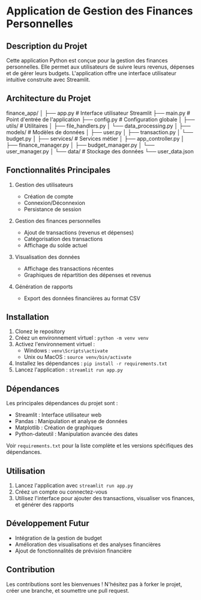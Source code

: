 # Application de Gestion des Finances Personnelles

## Description du Projet

Cette application Python est conçue pour la gestion des finances personnelles. Elle permet aux utilisateurs de suivre leurs revenus, dépenses et de gérer leurs budgets. L'application offre une interface utilisateur intuitive construite avec Streamlit.

## Architecture du Projet

finance_app/
│
├── app.py                  # Interface utilisateur Streamlit
├── main.py                 # Point d'entrée de l'application
├── config.py               # Configuration globale
│
├── utils/                  # Utilitaires
│   ├── file_handlers.py
│   └── data_processing.py
│
├── models/                 # Modèles de données
│   ├── user.py
│   ├── transaction.py
│   └── budget.py
│
├── services/               # Services métier
│   ├── app_controller.py
│   ├── finance_manager.py
│   ├── budget_manager.py
│   └── user_manager.py
│
└── data/                   # Stockage des données
    └── user_data.json

## Fonctionnalités Principales

1. Gestion des utilisateurs
   - Création de compte
   - Connexion/Déconnexion
   - Persistance de session

2. Gestion des finances personnelles
   - Ajout de transactions (revenus et dépenses)
   - Catégorisation des transactions
   - Affichage du solde actuel

3. Visualisation des données
   - Affichage des transactions récentes
   - Graphiques de répartition des dépenses et revenus

4. Génération de rapports
   - Export des données financières au format CSV

## Installation

1. Clonez le repository
2. Créez un environnement virtuel : `python -m venv venv`
3. Activez l'environnement virtuel :
   - Windows : `venv\Scripts\activate`
   - Unix ou MacOS : `source venv/bin/activate`
4. Installez les dépendances : `pip install -r requirements.txt`
5. Lancez l'application : `streamlit run app.py`

## Dépendances

Les principales dépendances du projet sont :

- Streamlit : Interface utilisateur web
- Pandas : Manipulation et analyse de données
- Matplotlib : Création de graphiques
- Python-dateutil : Manipulation avancée des dates

Voir `requirements.txt` pour la liste complète et les versions spécifiques des dépendances.

## Utilisation

1. Lancez l'application avec `streamlit run app.py`
2. Créez un compte ou connectez-vous
3. Utilisez l'interface pour ajouter des transactions, visualiser vos finances, et générer des rapports

## Développement Futur

- Intégration de la gestion de budget
- Amélioration des visualisations et des analyses financières
- Ajout de fonctionnalités de prévision financière

## Contribution

Les contributions sont les bienvenues ! N'hésitez pas à forker le projet, créer une branche, et soumettre une pull request.
